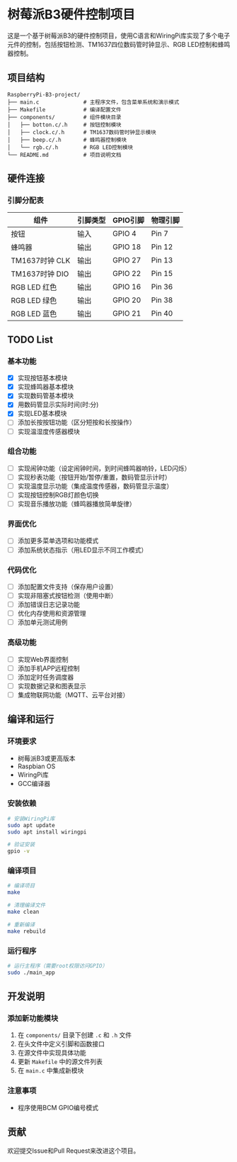 # 树莓派B3硬件控制项目

这是一个基于树莓派B3的硬件控制项目，使用C语言和WiringPi库实现了多个电子元件的控制，包括按钮检测、TM1637四位数码管时钟显示、RGB LED控制和蜂鸣器控制。

## 项目结构

```
RaspberryPi-B3-project/
├── main.c              # 主程序文件，包含菜单系统和演示模式
├── Makefile            # 编译配置文件
├── components/         # 组件模块目录
│   ├── botton.c/.h     # 按钮控制模块
│   ├── clock.c/.h      # TM1637数码管时钟显示模块
│   ├── beep.c/.h       # 蜂鸣器控制模块
│   └── rgb.c/.h        # RGB LED控制模块
└── README.md           # 项目说明文档
```

## 硬件连接

### 引脚分配表

| 组件 | 引脚类型 | GPIO引脚 | 物理引脚 |
|------|----------|----------|----------|
| 按钮 | 输入 | GPIO 4 | Pin 7 |
| 蜂鸣器 | 输出 | GPIO 18 | Pin 12 |
| TM1637时钟 CLK | 输出 | GPIO 27 | Pin 13 |
| TM1637时钟 DIO | 输出 | GPIO 22 | Pin 15 |
| RGB LED 红色 | 输出 | GPIO 16 | Pin 36 |
| RGB LED 绿色 | 输出 | GPIO 20 | Pin 38 |
| RGB LED 蓝色 | 输出 | GPIO 21 | Pin 40 |

## TODO List

### 基本功能
- [x] 实现按钮基本模块
- [x] 实现蜂鸣器基本模块
- [x] 实现数码管基本模块
- [x] 用数码管显示实际时间(时:分)
- [x] 实现LED基本模块
- [ ] 添加长按按钮功能（区分短按和长按操作）
- [ ] 实现温湿度传感器模块

### 组合功能
- [ ] 实现闹钟功能（设定闹钟时间，到时间蜂鸣器响铃，LED闪烁）
- [ ] 实现秒表功能（按钮开始/暂停/重置，数码管显示计时）
- [ ] 实现温度显示功能（集成温度传感器，数码管显示温度）
- [ ] 实现按钮控制RGB灯颜色切换
- [ ] 实现音乐播放功能（蜂鸣器播放简单旋律）

### 界面优化
- [ ] 添加更多菜单选项和功能模式
- [ ] 添加系统状态指示（用LED显示不同工作模式）

### 代码优化
- [ ] 添加配置文件支持（保存用户设置）
- [ ] 实现非阻塞式按钮检测（使用中断）
- [ ] 添加错误日志记录功能
- [ ] 优化内存使用和资源管理
- [ ] 添加单元测试用例

### 高级功能
- [ ] 实现Web界面控制
- [ ] 添加手机APP远程控制
- [ ] 添加定时任务调度器
- [ ] 实现数据记录和图表显示
- [ ] 集成物联网功能（MQTT、云平台对接）

## 编译和运行

### 环境要求

- 树莓派B3或更高版本
- Raspbian OS
- WiringPi库
- GCC编译器

### 安装依赖

```bash
# 安装WiringPi库
sudo apt update
sudo apt install wiringpi

# 验证安装
gpio -v
```

### 编译项目

```bash
# 编译项目
make

# 清理编译文件
make clean

# 重新编译
make rebuild
```

### 运行程序

```bash
# 运行主程序（需要root权限访问GPIO）
sudo ./main_app
```

## 开发说明

### 添加新功能模块

1. 在 `components/` 目录下创建 `.c` 和 `.h` 文件
2. 在头文件中定义引脚和函数接口
3. 在源文件中实现具体功能
4. 更新 `Makefile` 中的源文件列表
5. 在 `main.c` 中集成新模块

### 注意事项

- 程序使用BCM GPIO编号模式

## 贡献

欢迎提交Issue和Pull Request来改进这个项目。
